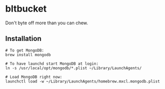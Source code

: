 bltbucket
=========
Don't byte off more than you can chew.


Installation
------------

    # To get MongoDB:
    brew install mongodb

    # To have launchd start MongoDB at login:
    ln -s /usr/local/opt/mongodb/*.plist ~/Library/LaunchAgents/

    # Load MongoDB right now:
    launchctl load -w ~/Library/LaunchAgents/homebrew.mxcl.mongodb.plist
